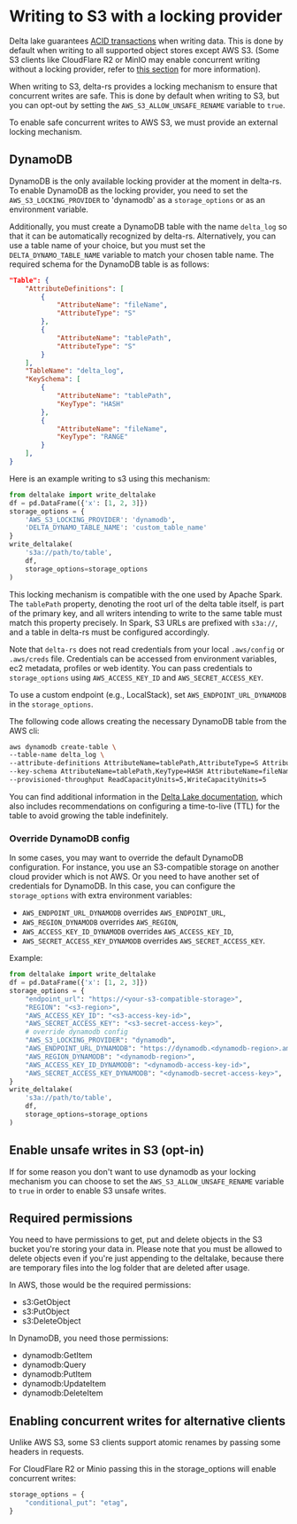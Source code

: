 # Writing to S3 with a locking provider

Delta lake guarantees [ACID transactions](../../how-delta-lake-works/delta-lake-acid-transactions.md) when writing data. This is done by default when writing to all supported object stores except AWS S3. (Some S3 clients like CloudFlare R2 or MinIO may enable concurrent writing without a locking provider, refer to [this section](#enabling-concurrent-writes-for-alternative-clients) for more information).

When writing to S3, delta-rs provides a locking mechanism to ensure that concurrent writes are safe. This is done by default when writing to S3, but you can opt-out by setting the `AWS_S3_ALLOW_UNSAFE_RENAME` variable to `true`.

To enable safe concurrent writes to AWS S3, we must provide an external locking mechanism.

## DynamoDB

DynamoDB is the only available locking provider at the moment in delta-rs. To enable DynamoDB as the locking provider, you need to set the `AWS_S3_LOCKING_PROVIDER` to 'dynamodb' as a `storage_options` or as an environment variable.

Additionally, you must create a DynamoDB table with the name `delta_log`
so that it can be automatically recognized by delta-rs. Alternatively, you can
use a table name of your choice, but you must set the `DELTA_DYNAMO_TABLE_NAME`
variable to match your chosen table name. The required schema for the DynamoDB
table is as follows:

```json
"Table": {
    "AttributeDefinitions": [
        {
            "AttributeName": "fileName",
            "AttributeType": "S"
        },
        {
            "AttributeName": "tablePath",
            "AttributeType": "S"
        }
    ],
    "TableName": "delta_log",
    "KeySchema": [
        {
            "AttributeName": "tablePath",
            "KeyType": "HASH"
        },
        {
            "AttributeName": "fileName",
            "KeyType": "RANGE"
        }
    ],
}
```

Here is an example writing to s3 using this mechanism:

```python
from deltalake import write_deltalake
df = pd.DataFrame({'x': [1, 2, 3]})
storage_options = {
    'AWS_S3_LOCKING_PROVIDER': 'dynamodb',
    'DELTA_DYNAMO_TABLE_NAME': 'custom_table_name'
}
write_deltalake(
    's3a://path/to/table',
    df,
    storage_options=storage_options
)
```

This locking mechanism is compatible with the one used by Apache Spark. The `tablePath` property, denoting the root url of the delta table itself, is part of the primary key, and all writers intending to write to the same table must match this property precisely. In Spark, S3 URLs are prefixed with `s3a://`, and a table in delta-rs must be configured accordingly.

Note that `delta-rs` does not read credentials from your local `.aws/config` or `.aws/creds` file. Credentials can be accessed from environment variables, ec2 metadata, profiles or web identity. You can pass credentials to `storage_options` using `AWS_ACCESS_KEY_ID` and `AWS_SECRET_ACCESS_KEY`.

To use a custom endpoint (e.g., LocalStack), set `AWS_ENDPOINT_URL_DYNAMODB` in the `storage_options`.

The following code allows creating the necessary DynamoDB table from the AWS cli:

```sh
aws dynamodb create-table \
--table-name delta_log \
--attribute-definitions AttributeName=tablePath,AttributeType=S AttributeName=fileName,AttributeType=S \
--key-schema AttributeName=tablePath,KeyType=HASH AttributeName=fileName,KeyType=RANGE \
--provisioned-throughput ReadCapacityUnits=5,WriteCapacityUnits=5
```

You can find additional information in the [Delta Lake documentation](https://docs.delta.io/latest/delta-storage.html#multi-cluster-setup), which also includes recommendations on configuring a time-to-live (TTL) for the table to avoid growing the table indefinitely.

### Override DynamoDB config

In some cases, you may want to override the default DynamoDB configuration. For instance, you use an S3-compatible storage on another cloud provider which is not AWS. Or you need to have another set of credentials for DynamoDB. In this case, you can configure the `storage_options` with extra environment variables:

- `AWS_ENDPOINT_URL_DYNAMODB` overrides `AWS_ENDPOINT_URL`,
- `AWS_REGION_DYNAMODB` overrides `AWS_REGION`,
- `AWS_ACCESS_KEY_ID_DYNAMODB` overrides `AWS_ACCESS_KEY_ID`,
- `AWS_SECRET_ACCESS_KEY_DYNAMODB` overrides `AWS_SECRET_ACCESS_KEY`.

Example:

```python
from deltalake import write_deltalake
df = pd.DataFrame({'x': [1, 2, 3]})
storage_options = {
    "endpoint_url": "https://<your-s3-compatible-storage>",
    "REGION": "<s3-region>",
    "AWS_ACCESS_KEY_ID": "<s3-access-key-id>",
    "AWS_SECRET_ACCESS_KEY": "<s3-secret-access-key>",
    # override dynamodb config
    "AWS_S3_LOCKING_PROVIDER": "dynamodb",
    "AWS_ENDPOINT_URL_DYNAMODB": "https://dynamodb.<dynamodb-region>.amazonaws.com",
    "AWS_REGION_DYNAMODB": "<dynamodb-region>",
    "AWS_ACCESS_KEY_ID_DYNAMODB": "<dynamodb-access-key-id>",
    "AWS_SECRET_ACCESS_KEY_DYNAMODB": "<dynamodb-secret-access-key>",
}
write_deltalake(
    's3a://path/to/table',
    df,
    storage_options=storage_options
)
```

## Enable unsafe writes in S3 (opt-in)

If for some reason you don't want to use dynamodb as your locking mechanism you can
choose to set the `AWS_S3_ALLOW_UNSAFE_RENAME` variable to `true` in order to enable S3 unsafe writes.

## Required permissions

You need to have permissions to get, put and delete objects in the S3 bucket you're storing your data in. Please note that you must be allowed to delete objects even if you're just appending to the deltalake, because there are temporary files into the log folder that are deleted after usage.

In AWS, those would be the required permissions:

- s3:GetObject
- s3:PutObject
- s3:DeleteObject

In DynamoDB, you need those permissions:

- dynamodb:GetItem
- dynamodb:Query
- dynamodb:PutItem
- dynamodb:UpdateItem
- dynamodb:DeleteItem

## Enabling concurrent writes for alternative clients

Unlike AWS S3, some S3 clients support atomic renames by passing some headers
in requests.

For CloudFlare R2 or Minio passing this in the storage_options will enable concurrent writes:

```python
storage_options = {
    "conditional_put": "etag",
}
```
